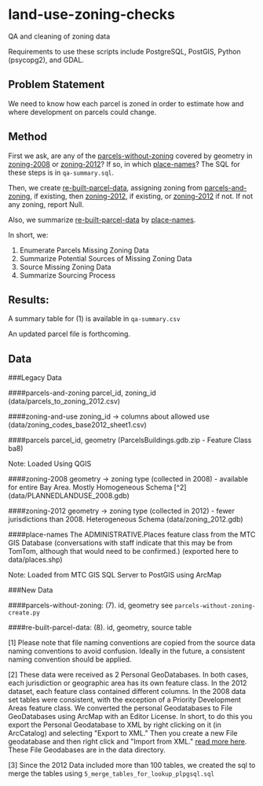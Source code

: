 # land-use-zoning-checks
QA and cleaning of zoning data

Requirements to use these scripts include PostgreSQL, PostGIS, Python (psycopg2), and GDAL. 

## Problem Statement

We need to know how each parcel is zoned in order to estimate how and where development on parcels could change. 

## Method

First we ask, are any of the [parcels-without-zoning](#parcels-without-zoning) covered by geometry in [zoning-2008](#zoning-2008) or [zoning-2012](#zoning-2012)? If so, in which [place-names](#place-names)? The SQL for these steps is in `qa-summary.sql`.

Then, we create [re-built-parcel-data](#re-built-parcel-data), assigning zoning from [parcels-and-zoning](#parcels-and-zoning), if existing, then [zoning-2012](#zoning-2012), if existing, or [zoning-2012](#zoning-2008) if not. If not any zoning, report Null. 

Also, we summarize [re-built-parcel-data](#re-built-parcel-data) by [place-names](#place-names).

In short, we: 

1. Enumerate Parcels Missing Zoning Data
2. Summarize Potential Sources of Missing Zoning Data
3. Source Missing Zoning Data
4. Summarize Sourcing Process

## Results:
A summary table for (1) is available in `qa-summary.csv`

An updated parcel file is forthcoming. 

## Data 

###Legacy Data

####parcels-and-zoning
parcel_id, zoning_id (data/parcels_to_zoning_2012.csv)

####zoning-and-use
zoning_id -> columns about allowed use (data/zoning_codes_base2012_sheet1.csv)

####parcels
parcel_id, geometry (ParcelsBuildings.gdb.zip - Feature Class ba8)

Note: Loaded Using QGIS

####zoning-2008
geometry -> zoning type (collected in 2008) - available for entire Bay Area. Mostly Homogeneous Schema [^2] 
(data/PLANNEDLANDUSE_2008.gdb)

####zoning-2012
geometry -> zoning type (collected in 2012) - fewer jurisdictions than 2008. Heterogeneous Schema 
(data/zoning_2012.gdb)

####place-names
The ADMINISTRATIVE.Places feature class from the MTC GIS Database (conversations with staff indicate that this may be from TomTom, although that would need to be confirmed.) (exported here to data/places.shp)

Note: Loaded from MTC GIS SQL Server to PostGIS using ArcMap

###New Data

####parcels-without-zoning:
(7). id, geometry
see `parcels-without-zoning-create.py`

####re-built-parcel-data:
(8). id, geometry, source table

[1] Please note that file naming conventions are copied from the source data naming conventions to avoid confusion. Ideally in the future, a consistent naming convention should be applied.

[2] These data were received as 2 Personal GeoDatabases. In both cases, each jurisdiction or geographic area has its own feature class. In the 2012 dataset, each feature class contained different columns. In the 2008 data set tables were consistent, with the exception of a Priority Development Areas feature class. We converted the personal Geodatabases to File GeoDatabases using ArcMap with an Editor License. In short, to do this you export the Personal Geodatabase to XML by right clicking on it (in ArcCatalog) and selecting "Export to XML." Then you create a new File geodatabase and then right click and "Import from XML." [read more here](http://help.arcgis.com/en/arcgisdesktop/10.0/help/index.html#//003n00000032000000). These File Geodabases are in the data directory. 

[3] Since the 2012 Data included more than 100 tables, we created the sql to merge the tables using `5_merge_tables_for_lookup_plpgsql.sql`
